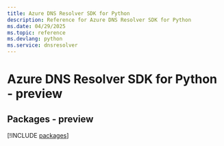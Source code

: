 ```yaml
---
title: Azure DNS Resolver SDK for Python
description: Reference for Azure DNS Resolver SDK for Python
ms.date: 04/29/2025
ms.topic: reference
ms.devlang: python
ms.service: dnsresolver
---
```

# Azure DNS Resolver SDK for Python - preview
## Packages - preview
[!INCLUDE [packages](dns-resolver-index.md)]